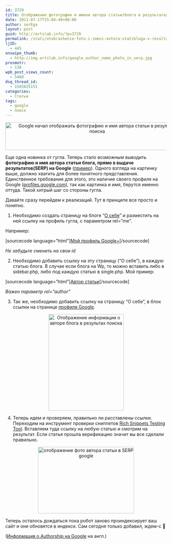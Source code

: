 ```yaml
---
id: 3729
title: Отображение фотографии и имени автора статьи/блога в результатах поиска Google
date: 2011-07-17T15:04:48+00:00
author: serEga
layout: post
guid: http://artslab.info/?p=3729
permalink: /stati/otobrazhenie-foto-i-imeni-avtora-statibloga-v-rezultatax-poiska-google/
ljID:
  - 445
onswipe_thumb:
  - http://img.artslab.info/google_author_name_photo_in_serp.jpg
prosmotr:
  - 138
wpb_post_views_count:
  - 5460
dsq_thread_id:
  - 1565025151
categories:
  - Статьи
tags:
  - google
  - поиск
---
```

<center>
  <a href="http://img.artslab.info/google_author_name_photo_in_serp.jpg"><img src="http://img.artslab.info/google_author_name_photo_in_serp.jpg" alt="Google начал отображать фотографию и имя автора статьи в результатах поиска" title="google_author_name_photo_in_serp" width="574" height="86" class="alignnone size-full wp-image-3735" /></a>
</center>

Еще одна новинка от гугла. Теперь стало возможным выводить **фотографию и имя автора статьи блога, прямо в выдаче результатов(SERP) на Google** ([пример](http://www.google.com/search?q=site:daggle.com)). Одного взгляда на картинку выше, должно хватить для более понятного представления. Единственное требование для этого, это наличие своего профиля на Google ([profiles.google.com](http://profiles.google.com/)), так как картинка и имя, берутся именно оттуда. Такой хитрый шаг со стороны гугла.

Давайте сразу перейдем к реализаций. Тут в принципе все просто и понятно.

1. Необходимо создать страницу на блоге &#8220;[О себе](http://artslab.info/contact/)&#8221; и разместить на ней ссылку на профиль гугла, с параметром rel=&#8221;me&#8221;. 

Например:

[sourcecode language=&#8221;html&#8221;]<a href="https://profiles.google.com/112918443114281605164" rel="me">Мой профиль Google+</a>[/sourcecode]
  
_Не забудьте сменить на свои id_

2. Необходимо добавить ссылку на эту страницу (&#8220;О себе&#8221;), в каждую статью блога. В случае если блога на Wp, то можно вставить либо в sidebar.php, либо под каждую статью в single.php. Мой пример:

[sourcecode language=&#8221;html&#8221;]<a href="http://artslab.info/contact/" rel="author">Автор статьи</a>[/sourcecode]
  
_Важен параметр rel=&#8221;author&#8221;_

3. Так же, необходимо добавить ссылку на страницу &#8220;О себе&#8221;, в блок ссылки на странице [профиля Google](https://profiles.google.com).

<center>
  <a href="http://img.artslab.info/google_profile_pokaz_info_pro_avtora.jpg"><img src="http://img.artslab.info/google_profile_pokaz_info_pro_avtora-235x300.jpg" alt="Отображение информации о авторе блога в результах поиска" title="google_profile_pokaz_info_pro_avtora" width="235" height="300" class="alignnone size-medium wp-image-3730" srcset="http://img.artslab.info/google_profile_pokaz_info_pro_avtora-235x300.jpg 235w, http://img.artslab.info/google_profile_pokaz_info_pro_avtora.jpg 358w" sizes="(max-width: 235px) 100vw, 235px" /></a>
</center>

4. Теперь идем и проверяем, правильно ли расставлены ссылки. Переходим на инструмент проверки сниппетов [Rich Snippets Testing Tool](http://www.google.com/webmasters/tools/richsnippets). Вставляем туда ссылку на любую статью и смотрим на результат. Если статья прошла верификацию значит вы все сделали правильно.

<center>
  <a href="http://img.artslab.info/google_profile_pokaz_info_pro_avtora_proverka.jpg"><img src="http://img.artslab.info/google_profile_pokaz_info_pro_avtora_proverka-300x207.jpg" alt="отображение фото автора статьи в SERP google" title="google_profile_pokaz_info_pro_avtora_proverka" width="300" height="207" class="alignnone size-medium wp-image-3731" srcset="http://img.artslab.info/google_profile_pokaz_info_pro_avtora_proverka-300x207.jpg 300w, http://img.artslab.info/google_profile_pokaz_info_pro_avtora_proverka.jpg 612w" sizes="(max-width: 300px) 100vw, 300px" /></a>
</center>

Теперь осталось дождаться пока робот заново проиндексирует ваш сайт и они обновятся в индексе. Сам сегодня только добавил, ждем-с 🙂

([Информация о Authorship на Google](http://www.google.com/support/webmasters/bin/answer.py?answer=1229920) на англ.)